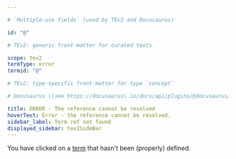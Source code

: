 ```yaml
---

# `Multiple-use fields` (used by TEv2 and Docusaurus)

id: "@"

# TEv2: generic front-matter for curated texts

scope: tev2
termType: error
termid: "@"

# TEv2: type-specific front-matter for type `concept`

# Docusaurus \(see https://docusaurus\.io/docs/api/plugins/@docusaurus/plugin-content-docs#markdown-front-matter\):

title: ERROR - The reference cannot be resolved
hoverText: Error - the reference cannot be resolved.
sidebar_label: Term ref not found
displayed_sidebar: tev2SideBar
---
```


You have clicked on a [term](@) that hasn't been (properly) defined.